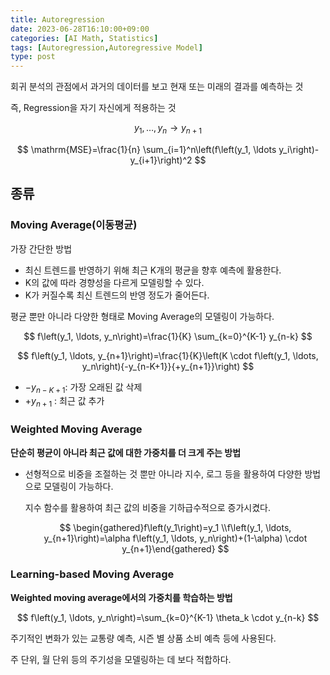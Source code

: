 ```yaml
---
title: Autoregression
date: 2023-06-28T16:10:00+09:00
categories: [AI Math, Statistics]
tags: [Autoregression,Autoregressive Model]
type: post
---
```

회귀 분석의 관점에서 과거의 데이터를 보고 현재 또는 미래의 결과를 예측하는 것

즉, Regression을 자기 자신에게 적용하는 것

$$
y_1, \ldots, y_n \rightarrow y_{n+1}
$$

$$
\mathrm{MSE}=\frac{1}{n} \sum_{i=1}^n\left(f\left(y_1, \ldots y_i\right)-y_{i+1}\right)^2
$$

## 종류

### Moving Average(이동평균)

가장 간단한 방법

- 최신 트렌드를 반영하기 위해 최근 K개의 평균을 향후 예측에 활용한다.
- K의 값에 따라 경향성을 다르게 모델링할 수 있다.
- K가 커질수록 최신 트렌드의 반영 정도가 줄어든다.

평균 뿐만 아니라 다양한 형태로 Moving Average의 모델링이 가능하다.

$$
f\left(y_1, \ldots, y_n\right)=\frac{1}{K} \sum_{k=0}^{K-1} y_{n-k}
$$

$$
f\left(y_1, \ldots, y_{n+1}\right)=\frac{1}{K}\left(K \cdot f\left(y_1, \ldots, y_n\right){-y_{n-K+1}}{+y_{n+1}}\right)
$$

- ${-y_{n-K+1}}$: 가장 오래된 값 삭제
- ${+y_{n+1}}$ : 최근 값 추가

### Weighted Moving Average

**단순히 평균이 아니라 최근 값에 대한 가중치를 더 크게 주는 방법**

- 선형적으로 비중을 조절하는 것 뿐만 아니라 지수, 로그 등을 활용하여 다양한 방법으로 모델링이 가능하다.
    
    지수 함수를 활용하여 최근 값의 비중을 기하급수적으로 증가시켰다.
    
    $$
    \begin{gathered}f\left(y_1\right)=y_1 \\f\left(y_1, \ldots, y_{n+1}\right)=\alpha f\left(y_1, \ldots, y_n\right)+(1-\alpha) \cdot y_{n+1}\end{gathered}
    $$
    

### Learning-based Moving Average

**Weighted moving average에서의 가중치를 학습하는 방법**

$$
f\left(y_1, \ldots, y_n\right)=\sum_{k=0}^{K-1} \theta_k \cdot y_{n-k}
$$

주기적인 변화가 있는 교통량 예측, 시즌 별 상품 소비 예측 등에 사용된다.

주 단위, 월 단위 등의 주기성을 모델링하는 데 보다 적합하다.